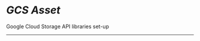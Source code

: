 # _GCS Asset_

Google Cloud Storage API libraries set-up
____________________________________________